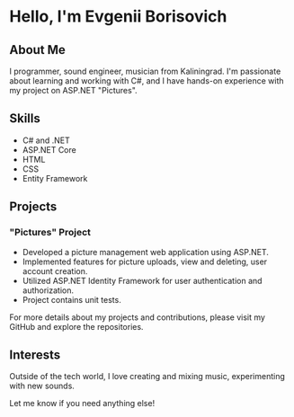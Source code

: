 # Hello, I'm Evgenii Borisovich

## About Me
I programmer, sound engineer, musician from Kaliningrad. I'm passionate about learning and working with C#, and I have hands-on experience with my project on ASP.NET "Pictures".

## Skills

- C# and .NET
- ASP.NET Core
- HTML
- CSS
- Entity Framework

## Projects

### "Pictures" Project

- Developed a picture management web application using ASP.NET.
- Implemented features for picture uploads, view and deleting, user account creation.
- Utilized ASP.NET Identity Framework for user authentication and authorization.
- Project contains unit tests.

For more details about my projects and contributions, please visit my GitHub and explore the repositories.

## Interests

Outside of the tech world, I love creating and mixing music, experimenting with new sounds.

Let me know if you need anything else!
<!---
Tandyrschik/Tandyrschik is a ✨ special ✨ repository because its `README.md` (this file) appears on your GitHub profile.
You can click the Preview link to take a look at your changes.
--->
